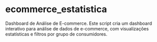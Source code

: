 # ecommerce_estatistica
Dashboard de Análise de E-commerce.  Este script cria um dashboard interativo para análise de dados de e-commerce, com visualizações estatísticas e filtros por grupo de consumidores.
